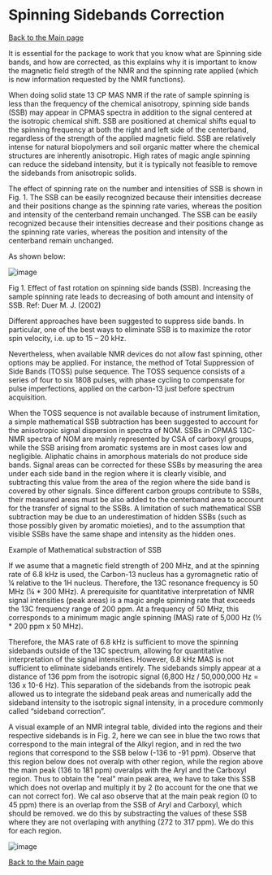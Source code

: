 # Spinning Sidebands Correction
[Back to the Main page](README.md)

It is essential for the package to work that you know what are Spinning side bands, and how are corrected, as this explains why it is important to know the magnetic field stregth of the NMR and the spinning rate applied (which is now information requested by the NMR functions).

When doing solid state 13 CP MAS NMR if the rate of sample spinning is less than the frequency of the chemical anisotropy, spinning side bands (SSB) may appear in CPMAS spectra in addition to the signal centered at the isotropic chemical shift. SSB are positioned at chemical shifts equal to the spinning frequency at both the right and left side of the centerband, regardless of the strength of the applied magnetic field. SSB are relatively intense for natural biopolymers and soil organic matter where the chemical structures are inherently anisotropic. High rates of magic angle spinning can reduce the sideband intensity, but it is typically not feasible to remove the sidebands from anisotropic solids.  

The effect of spinning rate on the number and intensities of SSB is shown in Fig. 1. The SSB can be easily recognized because their intensities decrease and their positions change as the spinning rate varies, whereas the position and intensity of the centerband remain unchanged. The SSB can be easily recognized because their intensities decrease and their positions change as the spinning rate varies, whereas the position and
intensity of the centerband remain unchanged.

As shown below:

![image](https://github.com/LuisCol8/SOMnmR/assets/35764330/fd38b431-e32d-4b7e-be2f-5fbe2a7fb5ec)

Fig 1. Effect of fast rotation on spinning side bands (SSB). Increasing the sample spinning rate leads to decreasing of both amount and intensity of SSB. Ref: Duer M. J. (2002)

Different approaches have been suggested to suppress side bands. In particular, one of the best ways to eliminate SSB is to maximize the rotor spin velocity, i.e. up to 15 – 20 kHz.

Nevertheless, when available NMR devices do not allow fast spinning, other options may be applied. For instance, the method of Total Suppression of Side Bands (TOSS) pulse sequence. The TOSS sequence consists of a series of four to six 1808 pulses, with phase cycling to compensate for pulse imperfections, applied on the carbon-13 just before spectrum acquisition.

When the TOSS sequence is not available because of instrument limitation, a simple mathematical SSB subtraction has been suggested to account for the anisotropic signal dispersion in spectra of NOM. SSBs in CPMAS 13C-NMR spectra of NOM are mainly represented by CSA of carboxyl groups, while the SSB arising from aromatic systems are in most cases low and negligible. Aliphatic chains in amorphous materials do not produce side bands. Signal areas can be corrected for these SSBs by measuring the area under each side band in the region where it is clearly visible, and subtracting this value from the area of the region where the side band is covered by other signals. Since different carbon groups contribute to SSBs, their measured areas must be also added to the centerband area to account for the transfer of signal to the SSBs. A limitation of such mathematical SSB subtraction may be due to an underestimation of hidden SSBs (such as those possibly given by aromatic moieties), and to the assumption that visible SSBs have the same shape and intensity as the hidden ones.

Example of Mathematical substraction of SSB

If we asume that a magnetic field strength of 200 MHz, and at the spinning rate of 6.8 kHz is used, the Carbon-13 nucleus has a gyromagnetic ratio of ¼ relative to the 1H nucleus. 
Therefore, the 13C resonance frequency is 50 MHz (¼ * 300 MHz). A prerequisite for quantitative interpretation of NMR signal intensities (peak areas) is a magic angle spinning rate that exceeds the 13C frequency range of 200 ppm. At a frequency of 50 MHz, this corresponds to a minimum magic angle spinning (MAS) rate of 5,000 Hz (½ * 200 ppm x 50 MHz).

Therefore, the MAS rate of 6.8 kHz is sufficient to move the spinning sidebands outside of the 13C spectrum, allowing for quantitative interpretation of the signal intensities. However, 6.8 kHz MAS is not sufficient to eliminate sidebands entirely. The sidebands simply appear at a distance of 136 ppm from the isotropic signal (6,800 Hz / 50,000,000 Hz = 136 x 10-6 Hz). This separation of the sidebands from the isotropic peak allowed us to integrate the sideband peak areas and numerically add the sideband intensity to the isotropic signal intensity, in a procedure commonly called “sideband correction”.

A visual example of an NMR integral table, divided into the regions and their respective sidebands is in Fig. 2, here we can see in blue the two rows that correspond to the main integral of the Alkyl region, and in red the two regions that correspond to the SSB below (-136 to -91 ppm). Observe that this region below does not overalp with other region, while the region above the main peak (136 to 181 ppm) overalps with the Aryl and the Carboxyl region. Thus to obtain the "real" main peak area, we have to take this SSB which does not overlap and multiply it by 2 (to account for the one that we can not correct for). We cal aso observe that at the main peak region (0 to 45 ppm) there is an overlap from the SSB of Aryl and Carboxyl, which should be removed. we do this by substracting the values of these SSB where they are not overlaping with anything (272 to 317 ppm). We do this for each region.

![image](https://github.com/LuisCol8/SOMnmR/assets/35764330/84ad9b9e-480c-49ed-ac17-ac74a4bb35dd)


[Back to the Main page](README.md)
